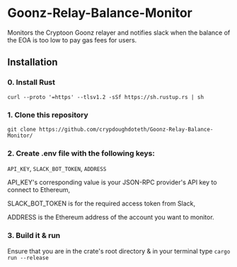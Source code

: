 # Goonz-Relay-Balance-Monitor
Monitors the Cryptoon Goonz relayer and notifies slack when the balance of the EOA is too low to pay gas fees for users.

## Installation 

### 0. Install Rust

  `curl --proto '=https' --tlsv1.2 -sSf https://sh.rustup.rs | sh`

### 1. Clone this repository 

  `git clone https://github.com/crypdoughdoteth/Goonz-Relay-Balance-Monitor/`

### 2. Create .env file with the following keys:

`API_KEY`, `SLACK_BOT_TOKEN`, `ADDRESS`

API_KEY's corresponding value is your JSON-RPC provider's API key to connect to Ethereum,

SLACK_BOT_TOKEN is for the required access token from Slack,

ADDRESS is the Ethereum address of the account you want to monitor.

### 3. Build it & run
Ensure that you are in the crate's root directory & in your terminal type `cargo run --release`



